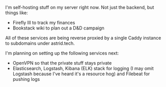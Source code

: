 I'm self-hosting stuff on my server right now. Not just the backend, but things
like:

- Firefly III to track my finances
- Bookstack wiki to plan out a D&D campaign

All of these services are being reverse proxied by a single Caddy instance to
subdomains under astrid.tech.

I'm planning on setting up the following services next:

- OpenVPN so that the private stuff stays private
- Elasticsearch, Logstash, Kibana (ELK) stack for logging (I may omit Logstash
  because I've heard it's a resource hog) and Filebeat for pushing logs
